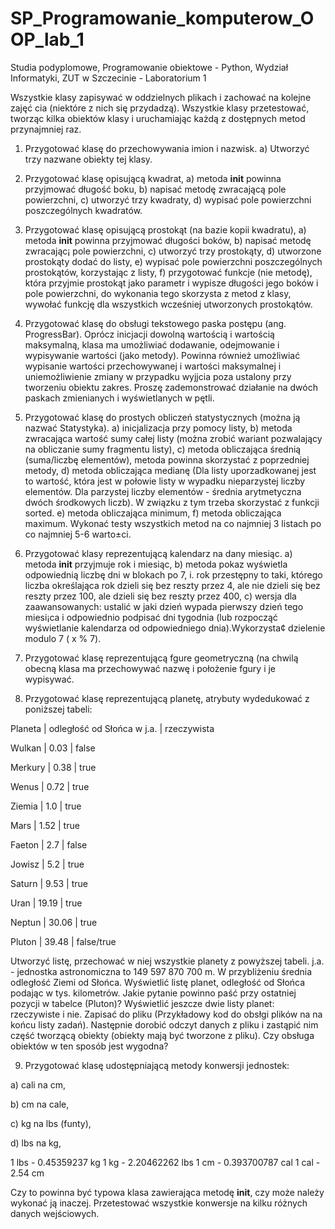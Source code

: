 # SP_Programowanie_komputerow_OOP_lab_1
Studia podyplomowe, Programowanie obiektowe - Python, Wydział Informatyki, ZUT w Szczecinie - Laboratorium 1

Wszystkie klasy zapisywać w oddzielnych plikach i zachować na kolejne zajęć
cia (niektóre z nich się przydadzą). Wszystkie klasy przetestować, tworząc kilka
obiektów klasy i uruchamiając każdą z dostępnych metod przynajmniej raz.
1. Przygotować klasę do przechowywania imion i nazwisk.
a) Utworzyć trzy nazwane obiekty tej klasy.
2. Przygotować klasę opisującą kwadrat,
a) metoda __init__ powinna przyjmować długość boku,
b) napisać metodę zwracającą pole powierzchni,
c) utworzyć trzy kwadraty,
d) wypisać pole powierzchni poszczególnych kwadratów.
3. Przygotować klasę opisującą prostokąt (na bazie kopii kwadratu),
a) metoda __init__ powinna przyjmować długości boków,
b) napisać metodę zwracając¡ pole powierzchni,
c) utworzyć trzy prostokąty,
d) utworzone prostokąty dodać do listy,
e) wypisać pole powierzchni poszczególnych prostokątów, korzystając z listy,
f) przygotować funkcje (nie metodę), która przyjmie prostokąt jako parametr i wypisze długości jego boków i pole powierzchni, do wykonania
tego skorzysta z metod z klasy, wywołać funkcję dla wszystkich wcześniej utworzonych prostokątów.
4. Przygotować klasę do obsługi tekstowego paska postępu (ang. ProgressBar). 
Oprócz inicjacji dowolną wartością i wartością maksymalną, klasa ma umożliwiać dodawanie, odejmowanie i wypisywanie wartości (jako metody). Powinna również umożliwiać wypisanie wartości przechowywanej i wartości maksymalnej i uniemożliwienie zmiany w przypadku wyjjcia poza ustalony przy tworzeniu obiektu zakres. Proszę zademonstrować działanie na dwóch paskach zmienianych i wyświetlanych w pętli.
5. Przygotować klasę do prostych obliczeń statystycznych (można ją nazwać Statystyka).
a) inicjalizacja przy pomocy listy,
b) metoda zwracająca wartość sumy całej listy (można zrobić wariant pozwalający na obliczanie sumy fragmentu listy),
c) metoda obliczająca średnią (suma/liczbę elementów), metoda powinna skorzystać z poprzedniej metody,
d) metoda obliczająca medianę (Dla listy uporzadkowanej jest to wartość, która jest w połowie listy w wypadku nieparzystej liczby elementów. Dla parzystej liczby elementów - średnia arytmetyczna dwóch środkowych liczb). W związku z tym trzeba skorzystać z funkcji sorted.
e) metoda obliczająca minimum,
f) metoda obliczająca maximum. Wykonać testy wszystkich metod na co najmniej 3 listach po co najmniej 5-6 warto±ci.
6. Przygotować klasy reprezentującą kalendarz na dany miesiąc.
a) metoda __init__ przyjmuje rok i miesiąc,
b) metoda pokaz wyświetla odpowiednią liczbę dni w blokach po 7,
i. rok przestępny to taki, którego liczba określająca rok dzieli się bez reszty przez 4, ale nie dzieli się bez reszty przez 100, ale dzieli się bez reszty przez 400,
c) wersja dla zaawansowanych: ustalić w jaki dzień wypada pierwszy dzień tego miesi¡ca i odpowiednio podpisać dni tygodnia (lub rozpocząć wyświetlanie kalendarza od odpowiedniego dnia).Wykorzysta¢ dzielenie modulo 7 ( x % 7).

7. Przygotować klasę reprezentującą fgure geometryczną (na chwilą obecną klasa ma przechowywać nazwę i położenie fgury i je wypisywać.

8. Przygotować klasę reprezentującą planetę, atrybuty wydedukować z poniższej tabeli:

Planeta | odległość od Słońca w j.a. | rzeczywista

Wulkan  |           0.03             |    false

Merkury |           0.38             |    true

Wenus   |           0.72             |    true

Ziemia  |           1.0              |    true

Mars    |           1.52             |    true

Faeton  |           2.7              |    false

Jowisz  |           5.2              |    true

Saturn  |           9.53             |    true

Uran    |          19.19             |    true

Neptun  |          30.06             |    true

Pluton  |          39.48             |  false/true

Utworzyć listę, przechować w niej wszystkie planety z powyższej tabeli. j.a. - jednostka astronomiczna to 149 597 870 700 m. 
W przybliżeniu średnia odległość Ziemi od Słońca. Wyświetlić listę planet, odległość od Słońca podając w tys. kilometrów. Jakie pytanie powinno paść przy ostatniej pozycji w tabelce (Pluton)? Wyświetlić jeszcze dwie listy planet: rzeczywiste i nie. Zapisać do pliku (Przykładowy kod do obsłgi plików na na końcu listy zadań). Następnie dorobić odczyt danych z pliku i zastąpić nim część tworzącą obiekty (obiekty mają być tworzone z pliku). Czy obsługa obiektów w ten sposób jest wygodna?

9. Przygotować klasę udostępniającą metody konwersji jednostek:

a) cali na cm,

b) cm na cale,

c) kg na lbs (funty),

d) lbs na kg,

1 lbs - 0.45359237 kg
1 kg - 2.20462262 lbs
1 cm - 0.393700787 cal
1 cal - 2.54 cm

Czy to powinna być typowa klasa zawierająca metodę __init__, czy może należy wykonać ją inaczej. Przetestować wszystkie konwersje na kilku różnych danych wejściowych.
